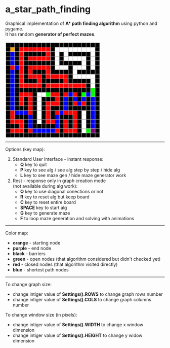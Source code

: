 # a_star_path_finding
Graphical implementation of <b>A* path finding algorithm</b> using python and pygame.<br>
It has random <b>generator of perfect mazes</b>.<br><br>
<img src="example.png" alt="example maze and solution" width="300" height="300" align="middle"/>
<hr>
Options (key map):
<ol>
    <li>
        Standard User Interface - instant response:
        <ul>
            <li><b>Q</b> key to quit</li>
            <li><b>P</b> key to see alg / see alg step by step / hide alg</li>
            <li><b>L</b> key to see maze gen / hide maze generator work</li>
        </ul>
    </li>
    <li>
        Rest - response only in graph creation mode<br>
        (not available during alg work):<br>
        <ul>
            <li><b>O</b> key to use diagonal conections or not</li>
            <li><b>R</b> key to reset alg but keep board</li>
            <li><b>C</b> key to reset entire board </li>
            <li><b>SPACE</b> key to start alg</li>
            <li><b>G</b> key to generate maze</li>
            <li><b>F</b> to loop maze generation and solving with animations</li>
        </ul>
    </li>
</ol>
<hr>
Color map:
<ul>
    <li><b>orange</b> - starting node</li>
    <li><b>purple</b> - end node</li>
    <li><b>black</b> - barriers</li>
    <li><b>green</b> - open nodes (that algorithm considered but didn't checked yet)</li>
    <li><b>red</b> - closed nodes (that algorithm visited directly)</li>
    <li><b>blue</b> - shortest path nodes</li>
</ul>
<hr>
To change graph size:
<ul>
    <li>change intiger value of <b>Settings().ROWS</b> to change graph rows number</li>
    <li>change intiger value of <b>Settings().COLS</b> to change graph columns number</li>
</ul>

To change window size (in pixels):
<ul>
    <li>change intiger value of <b>Settings().WIDTH</b> to change x window dimension</li>
    <li>change intiger value of <b>Settings().HEIGHT</b> to change y widow dimension</li>
</ul>
